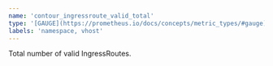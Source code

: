 ```yaml
---
name: 'contour_ingressroute_valid_total'
type: '[GAUGE](https://prometheus.io/docs/concepts/metric_types/#gauge)'
labels: 'namespace, vhost'
---
```


Total number of valid IngressRoutes.
